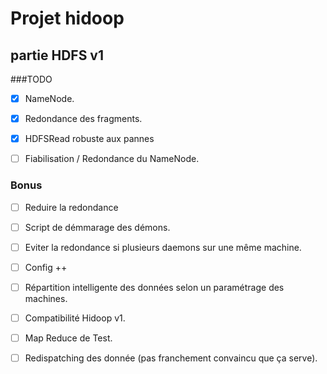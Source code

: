 # Projet hidoop 
## partie HDFS v1

###TODO

- [X] NameNode.

- [X] Redondance des fragments.

- [X] HDFSRead robuste aux pannes

- [ ] Fiabilisation / Redondance du NameNode.

### Bonus
- [ ] Reduire la redondance

- [ ] Script de démmarage des démons.

- [ ] Eviter la redondance si plusieurs daemons sur une même machine.

- [ ] Config ++

- [ ] Répartition intelligente des données selon un paramétrage des machines.

- [ ] Compatibilité Hidoop v1.

- [ ] Map Reduce de Test.

- [ ] Redispatching des donnée (pas franchement convaincu que ça serve).